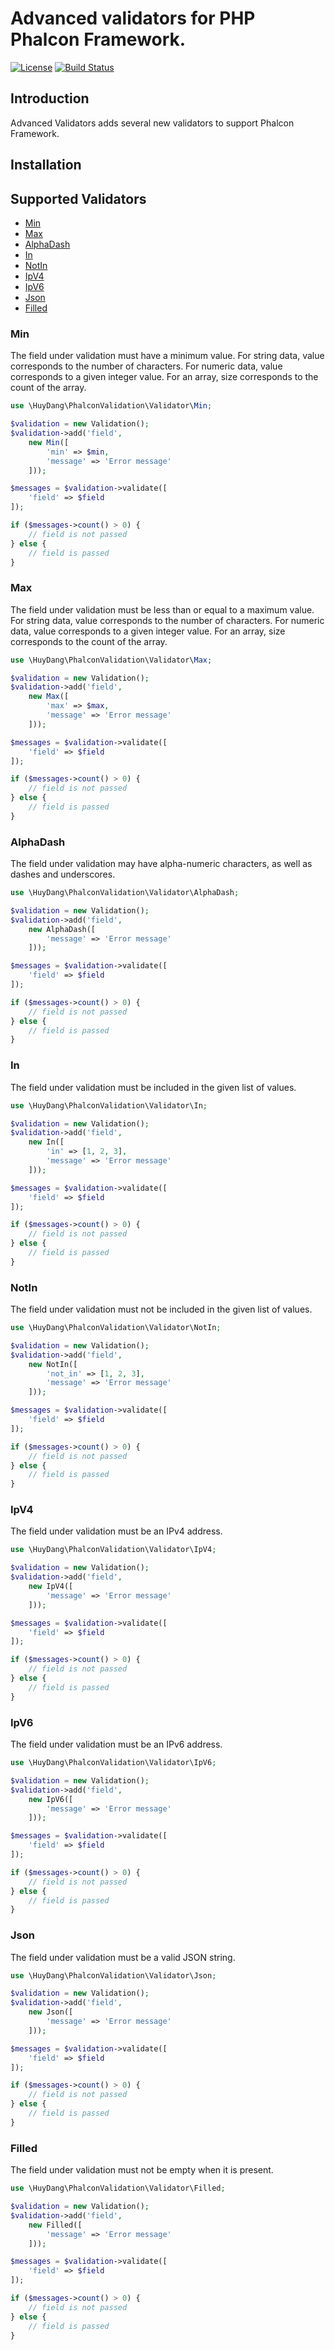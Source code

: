 # Advanced validators for PHP Phalcon Framework.
[![License](https://poser.pugx.org/michele-angioni/phalcon-validators/license)](https://packagist.org/packages/michele-angioni/phalcon-validators)
[![Build Status](https://travis-ci.org/huydang284/phalcon-validation.svg)](https://travis-ci.org/huydang284/phalcon-validators)

## Introduction

Advanced Validators adds several new validators to support Phalcon Framework.
 
## Installation

## Supported Validators
- [Min](#min)
- [Max](#max)
- [AlphaDash](#alphadash)
- [In](#in)
- [NotIn](#notin)
- [IpV4](#ipv4)
- [IpV6](#ipv6)
- [Json](#json)
- [Filled](#filled)

### Min

The field under validation must have a minimum value. For string data, value corresponds to the number of characters. For numeric data, value corresponds to a given integer value. For an array, size corresponds to the count of the array.

```php
use \HuyDang\PhalconValidation\Validator\Min;

$validation = new Validation();
$validation->add('field',
    new Min([
        'min' => $min,
        'message' => 'Error message'
    ]));

$messages = $validation->validate([
    'field' => $field
]);

if ($messages->count() > 0) {
    // field is not passed
} else {
    // field is passed
}
```

### Max

The field under validation must be less than or equal to a maximum value. For string data, value corresponds to the number of characters. For numeric data, value corresponds to a given integer value. For an array, size corresponds to the count of the array.

```php
use \HuyDang\PhalconValidation\Validator\Max;

$validation = new Validation();
$validation->add('field',
    new Max([
        'max' => $max,
        'message' => 'Error message'
    ]));

$messages = $validation->validate([
    'field' => $field
]);

if ($messages->count() > 0) {
    // field is not passed
} else {
    // field is passed
}
```

### AlphaDash

The field under validation may have alpha-numeric characters, as well as dashes and underscores.

```php
use \HuyDang\PhalconValidation\Validator\AlphaDash;

$validation = new Validation();
$validation->add('field',
    new AlphaDash([
        'message' => 'Error message'
    ]));

$messages = $validation->validate([
    'field' => $field
]);

if ($messages->count() > 0) {
    // field is not passed
} else {
    // field is passed
}
```

### In

The field under validation must be included in the given list of values. 

```php
use \HuyDang\PhalconValidation\Validator\In;

$validation = new Validation();
$validation->add('field',
    new In([
        'in' => [1, 2, 3],
        'message' => 'Error message'
    ]));

$messages = $validation->validate([
    'field' => $field
]);

if ($messages->count() > 0) {
    // field is not passed
} else {
    // field is passed
}
```

### NotIn

The field under validation must not be included in the given list of values.

```php
use \HuyDang\PhalconValidation\Validator\NotIn;

$validation = new Validation();
$validation->add('field',
    new NotIn([
        'not_in' => [1, 2, 3],
        'message' => 'Error message'
    ]));

$messages = $validation->validate([
    'field' => $field
]);

if ($messages->count() > 0) {
    // field is not passed
} else {
    // field is passed
}
```

### IpV4

The field under validation must be an IPv4 address.

```php
use \HuyDang\PhalconValidation\Validator\IpV4;

$validation = new Validation();
$validation->add('field',
    new IpV4([
        'message' => 'Error message'
    ]));

$messages = $validation->validate([
    'field' => $field
]);

if ($messages->count() > 0) {
    // field is not passed
} else {
    // field is passed
}
```

### IpV6

The field under validation must be an IPv6 address.

```php
use \HuyDang\PhalconValidation\Validator\IpV6;

$validation = new Validation();
$validation->add('field',
    new IpV6([
        'message' => 'Error message'
    ]));

$messages = $validation->validate([
    'field' => $field
]);

if ($messages->count() > 0) {
    // field is not passed
} else {
    // field is passed
}
```

### Json

The field under validation must be a valid JSON string.

```php
use \HuyDang\PhalconValidation\Validator\Json;

$validation = new Validation();
$validation->add('field',
    new Json([
        'message' => 'Error message'
    ]));

$messages = $validation->validate([
    'field' => $field
]);

if ($messages->count() > 0) {
    // field is not passed
} else {
    // field is passed
}
```

### Filled

The field under validation must not be empty when it is present.

```php
use \HuyDang\PhalconValidation\Validator\Filled;

$validation = new Validation();
$validation->add('field',
    new Filled([
        'message' => 'Error message'
    ]));

$messages = $validation->validate([
    'field' => $field
]);

if ($messages->count() > 0) {
    // field is not passed
} else {
    // field is passed
}
```
